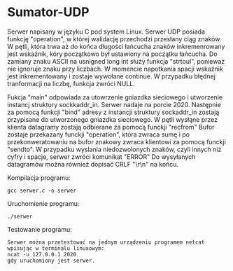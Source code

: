 # Sumator-UDP

Serwer napisany w języku C pod system Linux.
Serwer UDP posiada funkcję "operation", w której walidację przechodzi przesłany ciąg znaków.
W pętli, która trwa aż do końca długości łańcucha znaków inkremenrowany jest wskaźnik, kóry 
początkowo był ustawiony na początku łańcucha. Do zamiany znaku ASCII na usnigned long int służy funkcja
"strtoul", ponieważ nie ignoruje znaku przy liczbach. W momencie napotkania spacji wskaźnik jest inkrementowany i 
zostaje wywołane continue.
W przypadku błędnej tranformacji na liczbę, funkcja zwróci NULL.

Fukcja "main" odpowiada za utowrzenie gniazdka sieciowego i utworzenie instancj struktury sockkaddr_in.
Serwer nadaje na porcie 2020.
Następnie za pomocą funkcji "bind" adresy z instancji struktury sockaddr_in zostają przypisane do utworzonego gniazdka sieciowego.
W pętli wysłąne przez klienta datagramy zostają odbierane za pomocą funckji "recfrom"
Bufor zostaje przekazany funckji "operation", która zwraca sumę i po przekonweratowaniu na bufor znakowy zwraca klientowi
za pomocą funckji "sendto".
W przypadku wyslania niedozwolonych znaków, czyli innych niż cyfry i spacje, serwer zwróci komunikat "ERROR"
Do wysyłanych datagramów można również dopisać CRLF "\r\n" na końcu.

Kompilacja programu:

    gcc serwer.c -o serwer
    

Uruchomienie programu:
    
    ./serwer
    
    
Testowanie programu:
    
    Serwer można przetestować na jednym urządzeniu programem netcat wpisując w terminalu linuxowym:
    ncat -u 127.0.0.1 2020
    gdy uruchomiony jest serwer.

